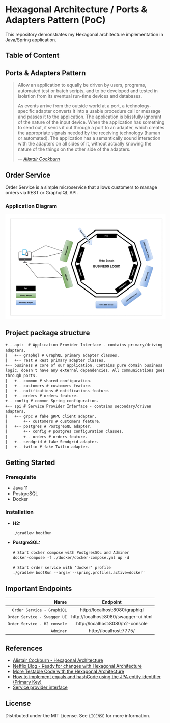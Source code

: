 # Hexagonal Architecture / Ports & Adapters Pattern (PoC)

This repository demonstrates my Hexagonal architecture implementation in Java/Spring application.

## Table of Content

## Ports & Adapters Pattern

> Allow an application to equally be driven by users, programs, automated test or batch scripts, and to be developed and tested in isolation from its eventual run-time devices and databases.
>
> As events arrive from the outside world at a port, a technology-specific adapter converts it into a usable procedure call or message and passes it to the application. The application is blissfully ignorant of the nature of the input device. When the application has something to send out, it sends it out through a port to an adapter, which creates the appropriate signals needed by the receiving technology (human or automated). The application has a semantically sound interaction with the adapters on all sides of it, without actually knowing the nature of the things on the other side of the adapters.
>
> -- <cite>[Alistair Cockburn][1]</cite>

[1]: https://alistair.cockburn.us/hexagonal-architecture/

## Order Service

Order Service is a simple microservice that allows customers to manage orders via REST or GraphqlQL API.

### Application Diagram

![architecture](./_docs/img/application-diagram.png)

## Project package structure

```shell
+-- api:  # Application Provider Interface - contains primary/driving adapters.
|   +-- graphql # GraphQL primary adapter classes.
|   +-- rest # Rest primary adapter classes.
+-- business # core of our application. Contains pure domain business logic, doesn't have any external dependencies. All communications goes through ports.
|   +-- common # shared configuration.
|   +-- customers # customers feature.
|   +-- notifications # notifications feature.
|   +-- orders # orders feature.
+-- config # common Spring configuration.
+-- spi # Service Provider Interface - contains secondary/driven adapters.
|   +-- grpc # fake gRPC client adapter.
|       +-- customers # customers feature.
|   +-- postgres # PostgreSQL adapter.
|       +-- config # postgres configuration classes.
|       +-- orders # orders feature.
|   +-- sendgrid # fake Sendgrid adapter.
|   +-- twilio # fake Twilio adapter.
```

## Getting Started

### Prerequisite

* Java 11
* PostgreSQL
* Docker

### Installation

* **H2:**
  ```shell
  ./gradlew bootRun
  ```
* **PostgreSQL:**
  ```shell
  # Start docker compose with PostgresSQL and Adminer
  docker-compose -f ./docker/docker-compose.yml up -d  
  
  # Start order service with 'docker' profile
  ./gradlew bootRun --args='--spring.profiles.active=docker'
  ```

## Important Endpoints

| Name | Endpoint | 
| -------------:|:--------:|
| `Order Service - GraphiQL` | http://localhost:8080/graphiql |
| `Order Service - Swagger UI` | http://localhost:8080/swagger-ui.html |
| `Order Service - H2 console` | http://localhost:8080/h2-console |
| `Adminer` | http://localhost:7775/ |

## References

* [Alistair Cockburn - Hexagonal Architecture](https://alistair.cockburn.us/hexagonal-architecture/)
* [Netflix Blog - Ready for changes with Hexagonal Architecture](https://netflixtechblog.com/ready-for-changes-with-hexagonal-architecture-b315ec967749)
* [More Testable Code with the Hexagonal Architecture](https://www.youtube.com/watch?v=ujb_O6myknY)
* [How to implement equals and hashCode using the JPA entity identifier (Primary Key)](https://vladmihalcea.com/how-to-implement-equals-and-hashcode-using-the-jpa-entity-identifier/)
* [Service provider interface](https://en.wikipedia.org/wiki/Service_provider_interface)

## License

Distributed under the MIT License. See `LICENSE` for more information.
